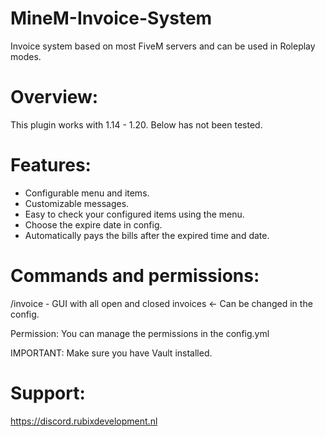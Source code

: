 # MineM-Invoice-System
Invoice system based on most FiveM servers and can be used in Roleplay modes.

# Overview:
This plugin works with 1.14 - 1.20. Below has not been tested.

# Features:
- Configurable menu and items.
- Customizable messages.
- Easy to check your configured items using the menu.
- Choose the expire date in config.
- Automatically pays the bills after the expired time and date.

# Commands and permissions:
/invoice - GUI with all open and closed invoices <- Can be changed in the config.

Permission:
You can manage the permissions in the config.yml

IMPORTANT:
Make sure you have Vault installed.

# Support:
https://discord.rubixdevelopment.nl
